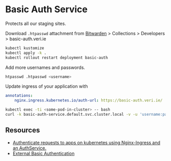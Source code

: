 # Basic Auth Service

Protects all our staging sites.

Download `.htpasswd` attachment from [Bitwarden](https://bitwarden.veri.ie) > Collections > Developers > basic-auth.veri.ie

```sh
kubectl kustomize
kubectl apply -k .
kubectl rollout restart deployment basic-auth
```

Add more usernames and passwords.

```sh
htpasswd .htpasswd <username>
```

Update ingress of your application with

```yaml
annotations:
    nginx.ingress.kubernetes.io/auth-url: https://basic-auth.veri.ie/
```

```sh
kubectl exec -ti <some-pod-in-cluster> -- bash
curl -k basic-auth-service.default.svc.cluster.local -v -u 'username:password'
```

## Resources

- [Authenticate requests to apps on kubernetes using Nginx-Ingress and an AuthService.](https://medium.com/@ankit.wal/authenticate-requests-to-apps-on-kubernetes-using-nginx-ingress-and-an-authservice-37bf189670ee)
- [External Basic Authentication](https://kubernetes.github.io/ingress-nginx/examples/auth/external-auth/)

